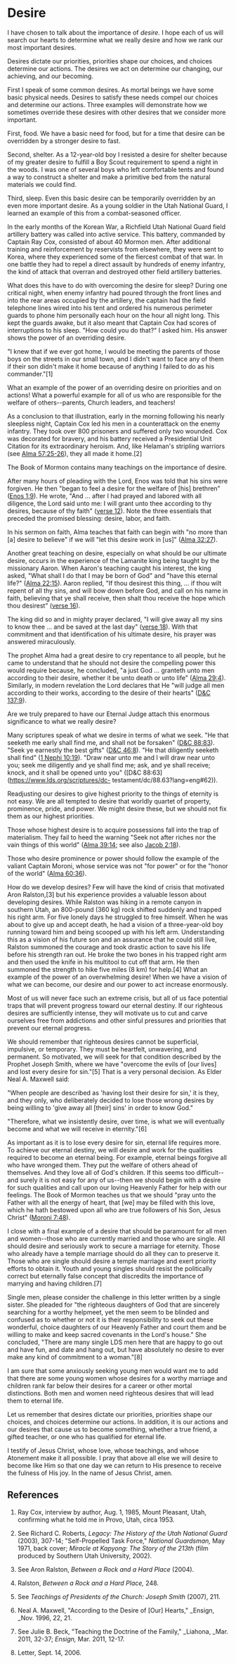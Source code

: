 # Desire

I have chosen to talk about the importance of _desire._ I hope each of us will
search our hearts to determine what we really desire and how we rank our most
important desires.

Desires dictate our priorities, priorities shape our choices, and choices
determine our actions. The desires we act on determine our changing, our
achieving, and our becoming.

First I speak of some common desires. As mortal beings we have some basic
physical needs. Desires to satisfy these needs compel our choices and
determine our actions. Three examples will demonstrate how we sometimes
override these desires with other desires that we consider more important.

First, food. We have a basic need for food, but for a time that desire can be
overridden by a stronger desire to fast.

Second, shelter. As a 12-year-old boy I resisted a desire for shelter because
of my greater desire to fulfill a Boy Scout requirement to spend a night in
the woods. I was one of several boys who left comfortable tents and found a
way to construct a shelter and make a primitive bed from the natural materials
we could find.

Third, sleep. Even this basic desire can be temporarily overridden by an even
more important desire. As a young soldier in the Utah National Guard, I
learned an example of this from a combat-seasoned officer.

In the early months of the Korean War, a Richfield Utah National Guard field
artillery battery was called into active service. This battery, commanded by
Captain Ray Cox, consisted of about 40 Mormon men. After additional training
and reinforcement by reservists from elsewhere, they were sent to Korea, where
they experienced some of the fiercest combat of that war. In one battle they
had to repel a direct assault by hundreds of enemy infantry, the kind of
attack that overran and destroyed other field artillery batteries.

What does this have to do with overcoming the desire for sleep? During one
critical night, when enemy infantry had poured through the front lines and
into the rear areas occupied by the artillery, the captain had the field
telephone lines wired into his tent and ordered his numerous perimeter guards
to phone him personally each hour on the hour all night long. This kept the
guards awake, but it also meant that Captain Cox had scores of interruptions
to his sleep. "How could you do that?" I asked him. His answer shows the power
of an overriding desire.

"I knew that if we ever got home, I would be meeting the parents of those boys
on the streets in our small town, and I didn't want to face any of them if
their son didn't make it home because of anything I failed to do as his
commander."[1]

What an example of the power of an overriding desire on priorities and on
actions! What a powerful example for all of us who are responsible for the
welfare of others--parents, Church leaders, and teachers!

As a conclusion to that illustration, early in the morning following his
nearly sleepless night, Captain Cox led his men in a counterattack on the
enemy infantry. They took over 800 prisoners and suffered only two wounded.
Cox was decorated for bravery, and his battery received a Presidential Unit
Citation for its extraordinary heroism. And, like Helaman's stripling warriors
(see [Alma
57:25-26](https://www.lds.org/scriptures/bofm/alma/57.25-26?lang=eng#24)),
they all made it home.[2]

The Book of Mormon contains many teachings on the importance of desire.

After many hours of pleading with the Lord, Enos was told that his sins were
forgiven. He then "began to feel a desire for the welfare of [his] brethren"
([Enos 1:9](https://www.lds.org/scriptures/bofm/enos/1.9?lang=eng#8)). He
wrote, "And ... after I had prayed and labored with all diligence, the Lord said
unto me: I will grant unto thee according to thy desires, because of thy
faith" ([verse
12](https://www.lds.org/scriptures/bofm/enos/1.12?lang=eng#11)). Note the
three essentials that preceded the promised blessing: desire, labor, and
faith.

In his sermon on faith, Alma teaches that faith can begin with "no more than
[a] desire to believe" if we will "let this desire work in [us]" ([Alma
32:27](https://www.lds.org/scriptures/bofm/alma/32.27?lang=eng#26)).

Another great teaching on desire, especially on what should be our ultimate
desire, occurs in the experience of the Lamanite king being taught by the
missionary Aaron. When Aaron's teaching caught his interest, the king asked,
"What shall I do that I may be born of God" and "have this eternal life?"
([Alma 22:15](https://www.lds.org/scriptures/bofm/alma/22.15?lang=eng#14)).
Aaron replied, "If thou desirest this thing, ... if thou wilt repent of all thy
sins, and will bow down before God, and call on his name in faith, believing
that ye shall receive, then shalt thou receive the hope which thou desirest"
([verse 16](https://www.lds.org/scriptures/bofm/alma/22.16?lang=eng#15)).

The king did so and in mighty prayer declared, "I will give away all my sins
to know thee ... and be saved at the last day" ([verse
18](https://www.lds.org/scriptures/bofm/alma/22.18?lang=eng#17)). With that
commitment and that identification of his ultimate desire, his prayer was
answered miraculously.

The prophet Alma had a great desire to cry repentance to all people, but he
came to understand that he should not desire the compelling power this would
require because, he concluded, "a just God ... granteth unto men according to
their desire, whether it be unto death or unto life" ([Alma
29:4](https://www.lds.org/scriptures/bofm/alma/29.4?lang=eng#3)). Similarly,
in modern revelation the Lord declares that He "will judge all men according
to their works, according to the desire of their hearts" ([D&amp;C
137:9](https://www.lds.org/scriptures/dc-testament/dc/137.9?lang=eng#8)).

Are we truly prepared to have our Eternal Judge attach this enormous
significance to what we really desire?

Many scriptures speak of what we desire in terms of what we seek. "He that
seeketh me early shall find me, and shall not be forsaken" ([D&amp;C
88:83](https://www.lds.org/scriptures/dc-testament/dc/88.83?lang=eng#82)).
"Seek ye earnestly the best gifts" ([D&amp;C
46:8](https://www.lds.org/scriptures/dc-testament/dc/46.8?lang=eng#7)). "He
that diligently seeketh shall find" ([1 Nephi
10:19](https://www.lds.org/scriptures/bofm/1-ne/10.19?lang=eng#18)). "Draw
near unto me and I will draw near unto you; seek me diligently and ye shall
find me; ask, and ye shall receive; knock, and it shall be opened unto you"
([D&amp;C 88:63](https://www.lds.org/scriptures/dc-
testament/dc/88.63?lang=eng#62)).

Readjusting our desires to give highest priority to the things of eternity is
not easy. We are all tempted to desire that worldly quartet of property,
prominence, pride, and power. We might desire these, but we should not fix
them as our highest priorities.

Those whose highest desire is to acquire possessions fall into the trap of
materialism. They fail to heed the warning "Seek not after riches nor the vain
things of this world" ([Alma
39:14](https://www.lds.org/scriptures/bofm/alma/39.14?lang=eng#13); see also
[Jacob 2:18](https://www.lds.org/scriptures/bofm/jacob/2.18?lang=eng#17)).

Those who desire prominence or power should follow the example of the valiant
Captain Moroni, whose service was not "for power" or for the "honor of the
world" ([Alma
60:36](https://www.lds.org/scriptures/bofm/alma/60.36?lang=eng#35)).

How do we develop desires? Few will have the kind of crisis that motivated
Aron Ralston,[3] but his experience provides a valuable lesson about
developing desires. While Ralston was hiking in a remote canyon in southern
Utah, an 800-pound (360 kg) rock shifted suddenly and trapped his right arm.
For five lonely days he struggled to free himself. When he was about to give
up and accept death, he had a vision of a three-year-old boy running toward
him and being scooped up with his left arm. Understanding this as a vision of
his future son and an assurance that he could still live, Ralston summoned the
courage and took drastic action to save his life before his strength ran out.
He broke the two bones in his trapped right arm and then used the knife in his
multitool to cut off that arm. He then summoned the strength to hike five
miles (8 km) for help.[4] What an example of the power of an overwhelming
desire! When we have a vision of what we can become, our desire and our power
to act increase enormously.

Most of us will never face such an extreme crisis, but all of us face
potential traps that will prevent progress toward our eternal destiny. If our
righteous desires are sufficiently intense, they will motivate us to cut and
carve ourselves free from addictions and other sinful pressures and priorities
that prevent our eternal progress.

We should remember that righteous desires cannot be superficial, impulsive, or
temporary. They must be heartfelt, unwavering, and permanent. So motivated, we
will seek for that condition described by the Prophet Joseph Smith, where we
have "overcome the evils of [our lives] and lost every desire for sin."[5]
That is a very personal decision. As Elder Neal A. Maxwell said:

"When people are described as 'having lost their desire for sin,' it is they,
and they only, who deliberately decided to lose those wrong desires by being
willing to 'give away all [their] sins' in order to know God."

"Therefore, what we insistently desire, over time, is what we will eventually
become and what we will receive in eternity."[6]

As important as it is to lose every desire for sin, eternal life requires
more. To achieve our eternal destiny, we will desire and work for the
qualities required to become an eternal being. For example, eternal beings
forgive all who have wronged them. They put the welfare of others ahead of
themselves. And they love all of God's children. If this seems too difficult--
and surely it is not easy for any of us--then we should begin with a desire
for such qualities and call upon our loving Heavenly Father for help with our
feelings. The Book of Mormon teaches us that we should "pray unto the Father
with all the energy of heart, that [we] may be filled with this love, which he
hath bestowed upon all who are true followers of his Son, Jesus Christ"
([Moroni 7:48](https://www.lds.org/scriptures/bofm/moro/7.48?lang=eng#47)).

I close with a final example of a desire that should be paramount for all men
and women--those who are currently married and those who are single. All
should desire and seriously work to secure a marriage for eternity. Those who
already have a temple marriage should do all they can to preserve it. Those
who are single should desire a temple marriage and exert priority efforts to
obtain it. Youth and young singles should resist the politically correct but
eternally false concept that discredits the importance of marrying and having
children.[7]

Single men, please consider the challenge in this letter written by a single
sister. She pleaded for "the righteous daughters of God that are sincerely
searching for a worthy helpmeet, yet the men seem to be blinded and confused
as to whether or not it is their responsibility to seek out these wonderful,
choice daughters of our Heavenly Father and court them and be willing to make
and keep sacred covenants in the Lord's house." She concluded, "There are many
single LDS men here that are happy to go out and have fun, and date and hang
out, but have absolutely no desire to ever make any kind of commitment to a
woman."[8]

I am sure that some anxiously seeking young men would want me to add that
there are some young women whose desires for a worthy marriage and children
rank far below their desires for a career or other mortal distinctions. Both
men and women need righteous desires that will lead them to eternal life.

Let us remember that desires dictate our priorities, priorities shape our
choices, and choices determine our actions. In addition, it is our actions and
our desires that cause us to become something, whether a true friend, a gifted
teacher, or one who has qualified for eternal life.

I testify of Jesus Christ, whose love, whose teachings, and whose Atonement
make it all possible. I pray that above all else we will desire to become like
Him so that one day we can return to His presence to receive the fulness of
His joy. In the name of Jesus Christ, amen.

## References

  1.  Ray Cox, interview by author, Aug. 1, 1985, Mount Pleasant, Utah, confirming what he told me in Provo, Utah, circa 1953.

  2.  See Richard C. Roberts, _Legacy: The History of the Utah National Guard_ (2003), 307-14; "Self-Propelled Task Force," _National Guardsman,_ May 1971, back cover; _Miracle at Kapyong: The Story of the 213th_ (film produced by Southern Utah University, 2002).

  3.  See Aron Ralston, _Between a Rock and a Hard Place_ (2004).

  4.  Ralston, _Between a Rock and a Hard Place,_ 248.

  5.  See _Teachings of Presidents of the Church: Joseph Smith_ (2007), 211.

  6.  Neal A. Maxwell, "According to the Desire of [Our] Hearts," _Ensign, _Nov. 1996, 22, 21.

  7.  See Julie B. Beck, "Teaching the Doctrine of the Family," _Liahona, _Mar. 2011, 32-37; _Ensign,_ Mar. 2011, 12-17.

  8.  Letter, Sept. 14, 2006.

